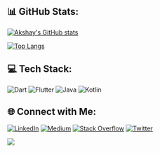 

<!--
**akshaychopra96/akshaychopra96** is a ✨ _special_ ✨ repository because its `README.md` (this file) appears on your GitHub profile.

Here are some ideas to get you started:

- 🔭 I’m currently working on ...
- 🌱 I’m currently learning ...
- 👯 I’m looking to collaborate on ...
- 🤔 I’m looking for help with ...
- 💬 Ask me about ...
- 📫 How to reach me: ...
- 😄 Pronouns: ...
- ⚡ Fun fact: ...
-->
## 📊 GitHub Stats:
[![Akshay's GitHub stats](https://github-readme-stats.vercel.app/api?username=akshaychopra96&hide=contribs&show_icons=true&theme=dracula)](https://github.com/anuraghazra/github-readme-stats)

[![Top Langs](https://github-readme-stats.vercel.app/api/top-langs/?username=akshaychopra96&hide=c,php,cmake,arduino,c%2B%2B,css,html&layout=compact&langs_count=4)](https://github.com/anuraghazra/github-readme-stats)

## 💻 Tech Stack:
![Dart](https://img.shields.io/badge/dart-%230175C2.svg?style=for-the-badge&logo=dart&logoColor=white) ![Flutter](https://img.shields.io/badge/Flutter-%2302569B.svg?style=for-the-badge&logo=Flutter&logoColor=white) ![Java](https://img.shields.io/badge/java-%23ED8B00.svg?style=for-the-badge&logo=java&logoColor=white) ![Kotlin](https://img.shields.io/badge/kotlin-%230095D5.svg?style=for-the-badge&logo=kotlin&logoColor=white)

## 🌐 Connect with Me:
[![LinkedIn](https://img.shields.io/badge/LinkedIn-%230077B5.svg?logo=linkedin&logoColor=white)](https://linkedin.com/in/akshaychopra96) [![Medium](https://img.shields.io/badge/Medium-12100E?logo=medium&logoColor=white)](https://medium.com/@akshaychopra96) [![Stack Overflow](https://img.shields.io/badge/-Stackoverflow-FE7A16?logo=stack-overflow&logoColor=white)](https://stackoverflow.com/users/9420335/akshay-chopra) [![Twitter](https://img.shields.io/badge/Twitter-%231DA1F2.svg?logo=Twitter&logoColor=white)](https://twitter.com/theakshaychopra) 

[![](https://visitcount.itsvg.in/api?id=akshaychopra96&icon=2&color=1)](https://visitcount.itsvg.in)
